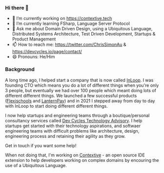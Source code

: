 ### Hi there 👋

- 🔭 I’m currently working on https://contextive.tech
- 🌱 I’m currently learning FSharp, Language Server Protocol
- 💬 Ask me about Domain Driven Design, using a Ubiquitous Language, Distributed Systems Architecture, Test Driven Development, Startups & Product Management
- 📫 How to reach me: https://twitter.com/ChrisSimonAu & https://devcycles.io/page/contact/
- 😄 Pronouns: He/Him

### Background

A long time ago, I helped start a company that is now called [InLoop](https://www.inloop.com.au).  I was founding CTO which means you do a lot of different things when you're only 3 people, but eventually we had over 100 people which meant doing lots of different different things.  We launched a few successful products ([Flexischools](https://www.flexischools.com.au) and [LanternPay](https://lanternpay.com)) and in 2021 I stepped away from day to day with InLoop to start doing different different things.

I now help startups and engineering teams through a boutique/personal consultancy services called [Dev Cycles Technology Advisory](https://devcycles.io/page/consulting/).  I help startups get started with their technology aspirations, and softwaer engineering teams with difficult problems like architecture, design, engineering process and retaining their agility as they grow.

Get in touch if you want some help!

When not doing that, I'm working on [Contextive](https://github.com/dev-cycles/contextive) - an open source IDE extension to help developers working on complex domains by encouring the use of a Ubiquitous Language.
